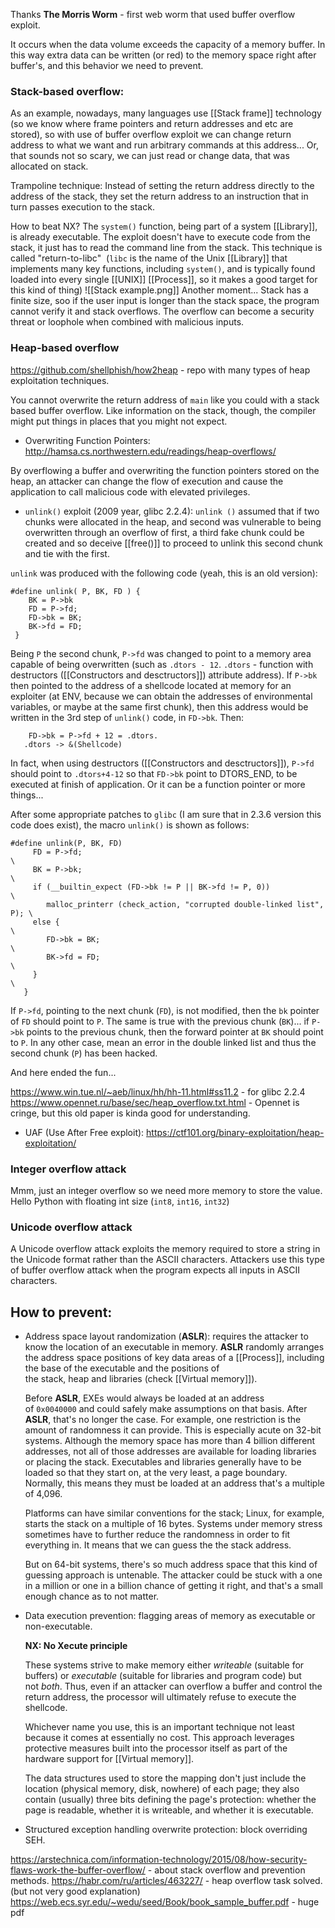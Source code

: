 Thanks **The Morris Worm** - first web worm that used buffer overflow exploit.

It occurs when the data volume exceeds the capacity of a memory buffer. In this way extra data can be written (or red) to the memory space right after buffer's, and this behavior we need to prevent.

### Stack-based overflow:
As an example, nowadays, many languages use [[Stack frame]] technology (so we know where frame pointers and return addresses and etc are stored), so with use of buffer overflow exploit we can change return address to what we want and run arbitrary commands at this address... Or, that sounds not so scary, we can just read or change data, that was allocated on stack.

Trampoline technique: Instead of setting the return address directly to the address of the stack, they set the return address to an instruction that in turn passes execution to the stack.

How to beat NX? The `system()` function, being part of a system [[Library]], is already executable. The exploit doesn't have to execute code from the stack, it just has to read the command line from the stack. This technique is called "return-to-libc"  (`libc` is the name of the Unix [[Library]] that implements many key functions, including `system()`, and is typically found loaded into every single [[UNIX]] [[Process]], so it makes a good target for this kind of thing)
![[Stack example.png]]
Another moment... Stack has a finite size, soo if the user input is longer than the stack space, the program cannot verify it and stack overflows. The overflow can become a security threat or loophole when combined with malicious inputs.

### Heap-based overflow

https://github.com/shellphish/how2heap - repo with many types of heap exploitation techniques.

You cannot overwrite the return address of `main` like you could with a stack based buffer overflow. Like information on the stack, though, the compiler might put things in places that you might not expect.

* Overwriting Function Pointers:
http://hamsa.cs.northwestern.edu/readings/heap-overflows/

By overflowing a buffer and overwriting the function pointers stored on the heap, an attacker can change the flow of execution and cause the application to call malicious code with elevated privileges.

* `unlink()` exploit (2009 year, glibc 2.2.4):
`unlink ()` assumed that if two chunks were allocated in the heap, and second was vulnerable to being overwritten through an overflow of first, a third fake chunk could be created and so deceive [[free()]] to proceed to unlink this second chunk and tie with the first.

`unlink` was produced with the following code (yeah, this is an old version):

```
#define unlink( P, BK, FD ) {
	BK = P->bk
	FD = P->fd; 
	FD->bk = BK;
	BK->fd = FD;
 }
```


Being `P` the second chunk, `P->fd` was changed to point to a memory area capable of being overwritten (such as `.dtors - 12`. `.dtors` - function with destructors ([[Constructors and desctructors]]) attribute address). If `P->bk` then pointed to the address of a shellcode located at memory for an exploiter (at ENV, because we can obtain the addresses of environmental variables, or maybe at the same first chunk), then this address would be written in the 3rd step of `unlink()` code, in `FD->bk`. Then:

```
	FD->bk = P->fd + 12 = .dtors.
   .dtors -> &(Shellcode)
```
   

In fact, when using destructors ([[Constructors and desctructors]]), `P->fd` should point to `.dtors+4-12` so that `FD->bk` point to DTORS_END, to be executed at finish of application. Or it can be a function pointer or more things...

After some appropriate patches to `glibc` (I am sure that in 2.3.6 version this code does exist), the macro `unlink()` is shown as follows:

```
#define unlink(P, BK, FD) 
     FD = P->fd;                                                          \
     BK = P->bk;                                                          \
     if (__builtin_expect (FD->bk != P || BK->fd != P, 0))                \
	    malloc_printerr (check_action, "corrupted double-linked list", P); \
     else {                                                               \
	    FD->bk = BK;                                                       \
	    BK->fd = FD;                                                       \
     }                                                                    \
   }
```
If `P->fd`, pointing to the next chunk (`FD`), is not modified, then the `bk` pointer of `FD` should point to `P`. The same is true with the previous chunk (`BK`)... if `P->bk` points to the previous chunk, then the forward pointer at `BK` should point to `P`. In any other case, mean an error in the double linked list and thus the second chunk (`P`) has been hacked.

And here ended the fun...

https://www.win.tue.nl/~aeb/linux/hh/hh-11.html#ss11.2 - for glibc 2.2.4
https://www.opennet.ru/base/sec/heap_overflow.txt.html - Opennet is cringe, but this old paper is kinda good for understanding.

* UAF (Use After Free exploit):
https://ctf101.org/binary-exploitation/heap-exploitation/


### Integer overflow attack
Mmm, just an integer overflow so we need more memory to store the value. Hello Python with floating int size (`int8`, `int16`, `int32`)
### Unicode overflow attack
A Unicode overflow attack exploits the memory required to store a string in the Unicode format rather than the ASCII characters. Attackers use this type of buffer overflow attack when the program expects all inputs in ASCII characters.

## How to prevent:
* Address space layout randomization (**ASLR**): requires the attacker to know the location of an executable in memory. **ASLR** randomly arranges the address space positions of key data areas of a [[Process]], including the base of the executable and the positions of the stack, heap and libraries (check [[Virtual memory]]). 

	 Before **ASLR**, EXEs would always be loaded at an address of `0x0040000` and could safely make assumptions on that basis. After **ASLR**, that's no longer the case. For example, one restriction is the amount of randomness it can provide. This is especially acute on 32-bit systems. Although the memory space has more than 4 billion different addresses, not all of those addresses are available for loading libraries or placing the stack. Executables and libraries generally have to be loaded so that they start on, at the very least, a page boundary. Normally, this means they must be loaded at an address that's a multiple of 4,096.
	 
	 Platforms can have similar conventions for the stack; Linux, for example, starts the stack on a multiple of 16 bytes. Systems under memory stress sometimes have to further reduce the randomness in order to fit everything in. It means that we can guess the the stack address.
	 
	 But on 64-bit systems, there's so much address space that this kind of guessing approach is untenable. The attacker could be stuck with a one in a million or one in a billion chance of getting it right, and that's a small enough chance as to not matter.

* Data execution prevention: flagging areas of memory as executable or non-executable.

	**NX: No Xecute principle**
	 
	These systems strive to make memory either _writeable_ (suitable for buffers) or _executable_ (suitable for libraries and program code) but not _both_. Thus, even if an attacker can overflow a buffer and control the return address, the processor will ultimately refuse to execute the shellcode.
	
	Whichever name you use, this is an important technique not least because it comes at essentially no cost. This approach leverages protective measures built into the processor itself as part of the hardware support for [[Virtual memory]].
	
	The data structures used to store the mapping don't just include the location (physical memory, disk, nowhere) of each page; they also contain (usually) three bits defining the page's protection: whether the page is readable, whether it is writeable, and whether it is executable.

* Structured exception handling overwrite protection: block overriding SEH.

https://arstechnica.com/information-technology/2015/08/how-security-flaws-work-the-buffer-overflow/ - about stack overflow and prevention methods.
https://habr.com/ru/articles/463227/ - heap overflow task solved. (but not very good explanation)
https://web.ecs.syr.edu/~wedu/seed/Book/book_sample_buffer.pdf - huge pdf
